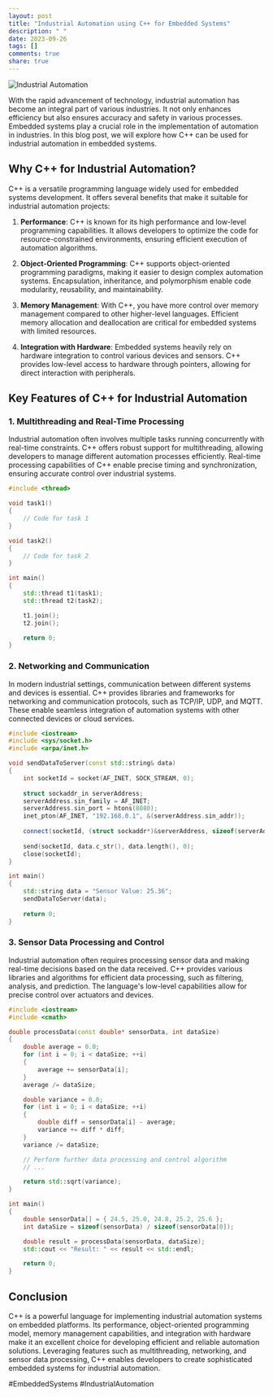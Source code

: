 ```yaml
---
layout: post
title: "Industrial Automation using C++ for Embedded Systems"
description: " "
date: 2023-09-26
tags: []
comments: true
share: true
---
```


![Industrial Automation](https://example.com/images/industrial_automation.png)

With the rapid advancement of technology, industrial automation has become an integral part of various industries. It not only enhances efficiency but also ensures accuracy and safety in various processes. Embedded systems play a crucial role in the implementation of automation in industries. In this blog post, we will explore how C++ can be used for industrial automation in embedded systems.

## Why C++ for Industrial Automation?

C++ is a versatile programming language widely used for embedded systems development. It offers several benefits that make it suitable for industrial automation projects:

1. **Performance**: C++ is known for its high performance and low-level programming capabilities. It allows developers to optimize the code for resource-constrained environments, ensuring efficient execution of automation algorithms.

2. **Object-Oriented Programming**: C++ supports object-oriented programming paradigms, making it easier to design complex automation systems. Encapsulation, inheritance, and polymorphism enable code modularity, reusability, and maintainability.

3. **Memory Management**: With C++, you have more control over memory management compared to other higher-level languages. Efficient memory allocation and deallocation are critical for embedded systems with limited resources.

4. **Integration with Hardware**: Embedded systems heavily rely on hardware integration to control various devices and sensors. C++ provides low-level access to hardware through pointers, allowing for direct interaction with peripherals.

## Key Features of C++ for Industrial Automation

### 1. Multithreading and Real-Time Processing

Industrial automation often involves multiple tasks running concurrently with real-time constraints. C++ offers robust support for multithreading, allowing developers to manage different automation processes efficiently. Real-time processing capabilities of C++ enable precise timing and synchronization, ensuring accurate control over industrial systems.

```cpp
#include <thread>

void task1()
{
    // Code for task 1
}

void task2()
{
    // Code for task 2
}

int main()
{
    std::thread t1(task1);
    std::thread t2(task2);

    t1.join();
    t2.join();

    return 0;
}
```

### 2. Networking and Communication

In modern industrial settings, communication between different systems and devices is essential. C++ provides libraries and frameworks for networking and communication protocols, such as TCP/IP, UDP, and MQTT. These enable seamless integration of automation systems with other connected devices or cloud services.

```cpp
#include <iostream>
#include <sys/socket.h>
#include <arpa/inet.h>

void sendDataToServer(const std::string& data)
{
    int socketId = socket(AF_INET, SOCK_STREAM, 0);
    
    struct sockaddr_in serverAddress;
    serverAddress.sin_family = AF_INET;
    serverAddress.sin_port = htons(8080);
    inet_pton(AF_INET, "192.168.0.1", &(serverAddress.sin_addr));
    
    connect(socketId, (struct sockaddr*)&serverAddress, sizeof(serverAddress));
    
    send(socketId, data.c_str(), data.length(), 0);
    close(socketId);
}

int main()
{
    std::string data = "Sensor Value: 25.36";
    sendDataToServer(data);
    
    return 0;
}
```

### 3. Sensor Data Processing and Control

Industrial automation often requires processing sensor data and making real-time decisions based on the data received. C++ provides various libraries and algorithms for efficient data processing, such as filtering, analysis, and prediction. The language's low-level capabilities allow for precise control over actuators and devices.

```cpp
#include <iostream>
#include <cmath>

double processData(const double* sensorData, int dataSize)
{
    double average = 0.0;
    for (int i = 0; i < dataSize; ++i)
    {
        average += sensorData[i];
    }
    average /= dataSize;

    double variance = 0.0;
    for (int i = 0; i < dataSize; ++i)
    {
        double diff = sensorData[i] - average;
        variance += diff * diff;
    }
    variance /= dataSize;

    // Perform further data processing and control algorithm
    // ...

    return std::sqrt(variance);
}

int main()
{
    double sensorData[] = { 24.5, 25.0, 24.8, 25.2, 25.6 };
    int dataSize = sizeof(sensorData) / sizeof(sensorData[0]);

    double result = processData(sensorData, dataSize);
    std::cout << "Result: " << result << std::endl;

    return 0;
}
```

## Conclusion

C++ is a powerful language for implementing industrial automation systems on embedded platforms. Its performance, object-oriented programming model, memory management capabilities, and integration with hardware make it an excellent choice for developing efficient and reliable automation solutions. Leveraging features such as multithreading, networking, and sensor data processing, C++ enables developers to create sophisticated embedded systems for industrial automation.

#EmbeddedSystems #IndustrialAutomation